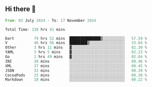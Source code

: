 ## Hi there 👋

<!--START_SECTION:waka-->

```rust
From: 03 July 2024 - To: 17 November 2024

Total Time: 138 hrs 41 mins

Dart         79 hrs 52 mins  ██████████████▒░░░░░░░░░░   57.59 %
V            46 hrs 56 mins  ████████▒░░░░░░░░░░░░░░░░   33.84 %
Other        3 hrs 11 mins   ▓░░░░░░░░░░░░░░░░░░░░░░░░   02.30 %
YAML         3 hrs 5 mins    ▓░░░░░░░░░░░░░░░░░░░░░░░░   02.23 %
Go           2 hrs 49 mins   ▓░░░░░░░░░░░░░░░░░░░░░░░░   02.04 %
INI          38 mins         ░░░░░░░░░░░░░░░░░░░░░░░░░   00.46 %
XML          37 mins         ░░░░░░░░░░░░░░░░░░░░░░░░░   00.45 %
JSON         32 mins         ░░░░░░░░░░░░░░░░░░░░░░░░░   00.39 %
CocoaPods    25 mins         ░░░░░░░░░░░░░░░░░░░░░░░░░   00.30 %
Markdown     18 mins         ░░░░░░░░░░░░░░░░░░░░░░░░░   00.22 %
```

<!--END_SECTION:waka-->

<!--
**mathiskakal/mathiskakal** is a ✨ _special_ ✨ repository because its `README.md` (this file) appears on your GitHub profile.

Here are some ideas to get you started:

- 🔭 I’m currently working on ...
- 🌱 I’m currently learning ...
- 👯 I’m looking to collaborate on ...
- 🤔 I’m looking for help with ...
- 💬 Ask me about ...
- 📫 How to reach me: ...
- 😄 Pronouns: ...
- ⚡ Fun fact: ...
-->
